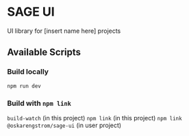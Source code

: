 # SAGE UI

UI library for [insert name here] projects

## Available Scripts

### Build locally

`npm run dev`

### Build with `npm link`

`build-watch` (in this project)
`npm link` (in this project)
`npm link @oskarengstrom/sage-ui` (in user project)
